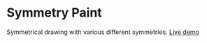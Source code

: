 # Symmetry Paint

Symmetrical drawing with various different symmetries. [Live demo](http://monogram.foldplop.com/~ahihi/symmetrypaint/)
